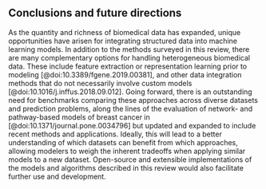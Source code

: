## Conclusions and future directions

As the quantity and richness of biomedical data has expanded, unique opportunities have arisen for integrating structured data into machine learning models.
In addition to the methods surveyed in this review, there are many complementary options for handling heterogeneous biomedical data.
These include feature extraction or representation learning prior to modeling [@doi:10.3389/fgene.2019.00381], and other data integration methods that do not necessarily involve custom models [@doi:10.1016/j.inffus.2018.09.012].
Going forward, there is an outstanding need for benchmarks comparing these approaches across diverse datasets and prediction problems, along the lines of the evaluation of network- and pathway-based models of breast cancer in [@doi:10.1371/journal.pone.0034796] but updated and expanded to include recent methods and applications.
Ideally, this will lead to a better understanding of which datasets can benefit from which approaches, allowing modelers to weigh the inherent tradeoffs when applying similar models to a new dataset.
Open-source and extensible implementations of the models and algorithms described in this review would also facilitate further use and development.
